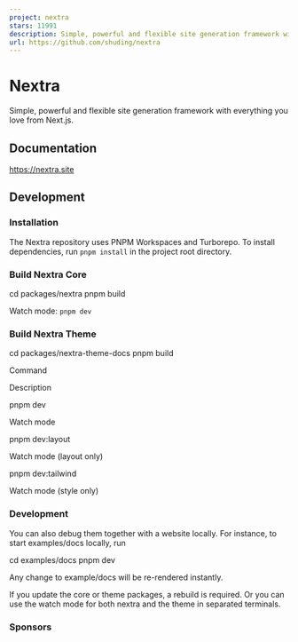 ```yaml
---
project: nextra
stars: 11991
description: Simple, powerful and flexible site generation framework with everything you love from Next.js.
url: https://github.com/shuding/nextra
---
```


Nextra
======

Simple, powerful and flexible site generation framework with everything you love from Next.js.

Documentation
-------------

https://nextra.site

Development
-----------

### Installation

The Nextra repository uses PNPM Workspaces and Turborepo. To install dependencies, run `pnpm install` in the project root directory.

### Build Nextra Core

cd packages/nextra
pnpm build

Watch mode: `pnpm dev`

### Build Nextra Theme

cd packages/nextra-theme-docs
pnpm build

Command

Description

pnpm dev

Watch mode

pnpm dev:layout

Watch mode (layout only)

pnpm dev:tailwind

Watch mode (style only)

### Development

You can also debug them together with a website locally. For instance, to start examples/docs locally, run

cd examples/docs
pnpm dev

Any change to example/docs will be re-rendered instantly.

If you update the core or theme packages, a rebuild is required. Or you can use the watch mode for both nextra and the theme in separated terminals.

### Sponsors
